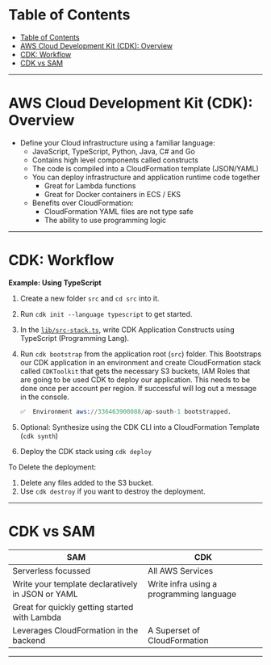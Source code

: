 # Table of Contents

- [Table of Contents](#table-of-contents)
- [AWS Cloud Development Kit (CDK): Overview](#aws-cloud-development-kit-cdk-overview)
- [CDK: Workflow](#cdk-workflow)
- [CDK vs SAM](#cdk-vs-sam)

---

# AWS Cloud Development Kit (CDK): Overview

- Define your Cloud infrastructure using a familiar language:
  - JavaScript, TypeScript, Python, Java, C# and Go
  - Contains high level components called constructs
  - The code is compiled into a CloudFormation template (JSON/YAML)
  - You can deploy infrastructure and application runtime code together
    - Great for Lambda functions
    - Great for Docker containers in ECS / EKS
  - Benefits over CloudFormation:
    - CloudFormation YAML files are not type safe
    - The ability to use programming logic

---

# CDK: Workflow

**Example: Using TypeScript**

1. Create a new folder `src` and `cd src` into it.
2. Run `cdk init --language typescript` to get started.
3. In the [`lib/src-stack.ts`](src/lib/src-stack.ts), write CDK Application Constructs using TypeScript (Programming Lang).
4. Run `cdk bootstrap` from the application root (`src`) folder. This Bootstraps our CDK application in an environment and create CloudFormation stack called `CDKToolkit` that gets the necessary S3 buckets, IAM Roles that are going to be used CDK to deploy our application. This needs to be done once per account per region. If successful will log out a message in the console.

   ```s
   ✅  Environment aws://336463900088/ap-south-1 bootstrapped.
   ```

5. Optional: Synthesize using the CDK CLI into a CloudFormation Template (`cdk synth`)
6. Deploy the CDK stack using `cdk deploy`

To Delete the deployment:

1. Delete any files added to the S3 bucket.
2. Use `cdk destroy` if you want to destroy the deployment.

---

# CDK vs SAM

| SAM                                               | CDK                                      |
| ------------------------------------------------- | ---------------------------------------- |
| Serverless focussed                               | All AWS Services                         |
| Write your template declaratively in JSON or YAML | Write infra using a programming language |
| Great for quickly getting started with Lambda     |                                          |
| Leverages CloudFormation in the backend           | A Superset of CloudFormation             |

---
